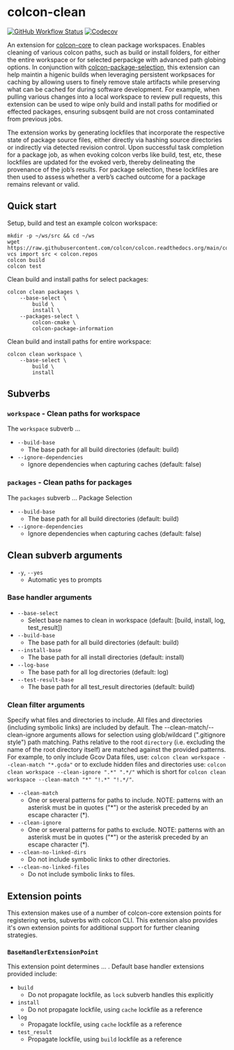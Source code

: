 # colcon-clean

[![GitHub Workflow Status](https://github.com/ruffsl/colcon-clean/actions/workflows/test.yml/badge.svg)](https://github.com/ruffsl/colcon-clean/actions/workflows/test.yml)
[![Codecov](https://codecov.io/gh/ruffsl/colcon-clean/branch/master/graph/badge.svg)](https://codecov.io/gh/ruffsl/colcon-clean)

An extension for [colcon-core](https://github.com/colcon/colcon-core) to clean package workspaces. Enables cleaning of various colcon paths, such as build or install folders, for either the entire workspace or for selected perpackge with advanced path globing options. In conjunction with [colcon-package-selection](https://github.com/colcon/colcon-package-selection), this extension can help maintin a higenic builds when leveraging persistent workpsaces for caching by allowing users to finely remove stale artifacts while preserving what can be cached for during software development. For example, when pulling various changes into a local workspace to review pull requests, this extension can be used to wipe only build and install paths for modified or effected packages, ensuring subsqent build are not cross contaminated from previous jobs.

The extension works by generating lockfiles that incorporate the respective state of package source files, either directly via hashing source directories or indirectly via detected revision control. Upon successful task completion for a package job, as when evoking colcon verbs like build, test, etc, these lockfiles are updated for the evoked verb, thereby delineating the provenance of the job’s results. For package selection, these lockfiles are then used to assess whether a verb’s cached outcome for a package remains relevant or valid.


## Quick start

Setup, build and test an example colcon workspace:
```
mkdir -p ~/ws/src && cd ~/ws
wget https://raw.githubusercontent.com/colcon/colcon.readthedocs.org/main/colcon.repos
vcs import src < colcon.repos
colcon build
colcon test
```

Clean build and install paths for select packages:
```
colcon clean packages \
    --base-select \
        build \
        install \
    --packages-select \
        colcon-cmake \
        colcon-package-information
```

Clean build and install paths for entire workspace:
```
colcon clean workspace \
    --base-select \
        build \
        install
```


## Subverbs

### `workspace` - Clean paths for workspace

The `workspace` subverb 
...

- `--build-base`
  - The base path for all build directories (default: build)
- `--ignore-dependencies`
  - Ignore dependencies when capturing caches (default: false)

### `packages` - Clean paths for packages

The `packages` subverb 
...
Package Selection

- `--build-base`
  - The base path for all build directories (default: build)
- `--ignore-dependencies`
  - Ignore dependencies when capturing caches (default: false)


## Clean subverb arguments

- `-y`, `--yes`
  - Automatic yes to prompts

### Base handler arguments

- `--base-select`
  - Select base names to clean in workspace (default: [build, install, log, test_result])
- `--build-base`
  - The base path for all build directories (default: build)
- `--install-base`
  - The base path for all install directories (default: install)
- `--log-base`
  - The base path for all log directories (default: log)
- `--test-result-base`
  - The base path for all test_result directories (default: build)

### Clean filter arguments

Specify what files and directories to include. All files and directories (including symbolic links) are included by default. The --clean-match/--clean-ignore arguments allows for selection using glob/wildcard (".gitignore style") path matching. Paths relative to the root `directory` (i.e. excluding the name of the root directory itself) are matched against the provided patterns. For example, to only include Gcov Data files, use: `colcon clean workspace --clean-match "*.gcda"` or to exclude hidden files and directories use: `colcon clean workspace --clean-ignore ".*" ".*/"` which is short for `colcon clean workspace --clean-match "*" "!.*" "!.*/"`.

- `--clean-match`
  - One or several patterns for paths to include. NOTE: patterns with an asterisk must be in quotes ("*") or the asterisk preceded by an escape character (\*).
- `--clean-ignore`
  - One or several patterns for paths to exclude. NOTE: patterns with an asterisk must be in quotes ("*") or the asterisk preceded by an escape character (\*).
- `--clean-no-linked-dirs`
  - Do not include symbolic links to other directories.
- `--clean-no-linked-files`
  - Do not include symbolic links to files.


## Extension points

This extension makes use of a number of colcon-core extension points for registering verbs, subverbs with colcon CLI. This extension also provides it's own extension points for additional support for further cleaning strategies.

### `BaseHandlerExtensionPoint`

This extension point determines 
...
. Default base handler extensions provided include:

- `build`
  - Do not propagate lockfile, as `lock` subverb handles this explicitly
- `install`
  - Do not propagate lockfile, using `cache` lockfile as a reference
- `log`
  - Propagate lockfile, using `cache` lockfile as a reference
- `test_result`
  - Propagate lockfile, using `build` lockfile as a reference

